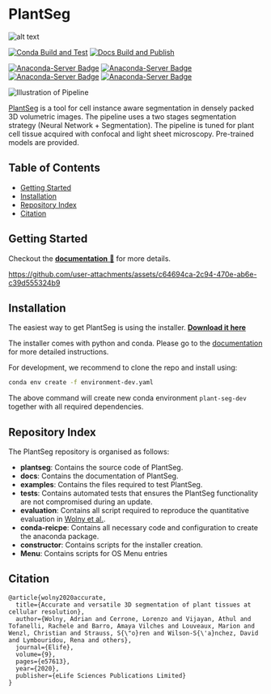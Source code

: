 # PlantSeg  <!-- omit in toc -->

![alt text](docs/logos/logo.png)

[![Conda Build and Test](https://github.com/kreshuklab/plant-seg/actions/workflows/build-and-test-package.yml/badge.svg)](https://github.com/kreshuklab/plant-seg/actions/workflows/build-and-test-package.yml)
[![Docs Build and Publish](https://github.com/kreshuklab/plant-seg/actions/workflows/build-and-publish-docs.yml/badge.svg)](https://github.com/kreshuklab/plant-seg/actions/workflows/build-and-publish-docs.yml)

[![Anaconda-Server Badge](https://anaconda.org/conda-forge/plant-seg/badges/version.svg)](https://anaconda.org/conda-forge/plant-seg)
[![Anaconda-Server Badge](https://anaconda.org/conda-forge/plant-seg/badges/latest_release_date.svg)](https://anaconda.org/conda-forge/plant-seg)
[![Anaconda-Server Badge](https://anaconda.org/conda-forge/plant-seg/badges/downloads.svg)](https://anaconda.org/conda-forge/plant-seg)
[![Anaconda-Server Badge](https://anaconda.org/conda-forge/plant-seg/badges/license.svg)](https://anaconda.org/conda-forge/plant-seg)

![Illustration of Pipeline](../assets/images/main_figure_nologo.png)

[PlantSeg](plantseg) is a tool for cell instance aware segmentation in densely packed 3D volumetric images.
The pipeline uses a two stages segmentation strategy (Neural Network + Segmentation).
The pipeline is tuned for plant cell tissue acquired with confocal and light sheet microscopy.
Pre-trained models are provided.

## Table of Contents  <!-- omit in toc -->

* [Getting Started](#getting-started)
* [Installation](#installation)
* [Repository Index](#repository-index)
* [Citation](#citation)

## Getting Started

Checkout the [**documentation** 📖](https://kreshuklab.github.io/plant-seg/latest/chapters/getting_started/) for more details.

https://github.com/user-attachments/assets/c64694ca-2c94-470e-ab6e-c39d555324b9


## Installation

The easiest way to get PlantSeg is using the installer. [**Download it here**](https://heibox.uni-heidelberg.de/d/72b4bd3ba5f14409bfee/)

The installer comes with python and conda.
Please go to the [documentation](https://kreshuklab.github.io/plant-seg/chapters/getting_started/installation/) for more detailed instructions.

For development, we recommend to clone the repo and install using:

```bash
conda env create -f environment-dev.yaml
```

The above command will create new conda environment `plant-seg-dev` together with all required dependencies.

## Repository Index

The PlantSeg repository is organised as follows:

* **plantseg**: Contains the source code of PlantSeg.
* **docs**: Contains the documentation of PlantSeg.
* **examples**: Contains the files required to test PlantSeg.
* **tests**: Contains automated tests that ensures the PlantSeg functionality are not compromised during an update.
* **evaluation**: Contains all script required to reproduce the quantitative evaluation in
[Wolny et al.](https://doi.org/10.7554/eLife.57613).
* **conda-reicpe**: Contains all necessary code and configuration to create the anaconda package.
* **constructor**: Contains scripts for the installer creation.
* **Menu**: Contains scripts for OS Menu entries

## Citation

```text
@article{wolny2020accurate,
  title={Accurate and versatile 3D segmentation of plant tissues at cellular resolution},
  author={Wolny, Adrian and Cerrone, Lorenzo and Vijayan, Athul and Tofanelli, Rachele and Barro, Amaya Vilches and Louveaux, Marion and Wenzl, Christian and Strauss, S{\"o}ren and Wilson-S{\'a}nchez, David and Lymbouridou, Rena and others},
  journal={Elife},
  volume={9},
  pages={e57613},
  year={2020},
  publisher={eLife Sciences Publications Limited}
}
```
